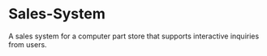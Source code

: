 # Sales-System
A sales system for a computer part store that supports interactive inquiries from users.
